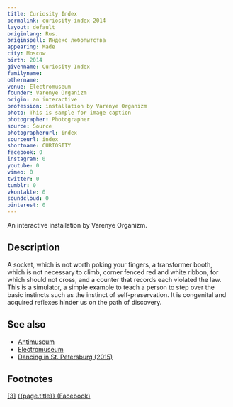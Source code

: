 ```yaml
---
title: Curiosity Index
permalink: curiosity-index-2014
layout: default
originlang: Rus.
originspell: Индекс любопытства
appearing: Made
city: Moscow
birth: 2014
givenname: Curiosity Index
familyname:
othername:
venue: Electromuseum
founder: Varenye Organizm
origin: an interactive
profession: installation by Varenye Organizm
photo: This is sample for image caption
photographer: Photographer
source: Source
photographerurl: index
sourceurl: index
shortname: CURIOSITY
facebook: 0
instagram: 0
youtube: 0
vimeo: 0
twitter: 0
tumblr: 0
vkontakte: 0
soundcloud: 0
pinterest: 0
---
```


An interactive installation by Varenye Organizm.

## Description

A socket, which is not worth poking your fingers, a transformer booth, which is not necessary to climb, corner fenced red and white ribbon, for which should not cross, and a counter that records each violated the law. This is a simulator, a simple example to teach a person to step over the basic instincts such as the instinct of self-preservation. It is congenital and acquired reflexes hinder us on the path of discovery.

## See also

+ [Antimuseum](index)
+ [Electromuseum](index)
+ [Dancing in St. Petersburg (2015)](index)

## Footnotes

[[3]](#a3) <span id="f3"></span> [{{page.title}} (Facebook)](index)
